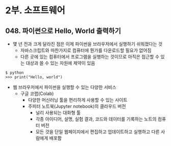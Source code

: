 # 2부. 소프트웨어

## 048. 파이썬으로 Hello, World 출력하기

- 몇 년 전과 크게 달라진 점은 이제 파이썬을 브라우저에서 실행하기 쉬워졌다는 것
  - 자바스크립트와 마찬가지로 컴퓨터에 뭔가를 다운로드할 필요가 없어짐
  - 다른 곳에 있는 컴퓨터에서 프로그램을 실행하는 것이므로 아직은 접근할 수 있는 대상과 쓸 수 있는 자원에 제약이 있음

```shell
$ python
>>> print("Hello, world")
```

- 웹 브라우저에서 파이썬을 실행할 수 있는 다양한 서비스
  - 구글 코랩(Colab)
    - 다양한 머신러닝 툴을 편리하게 사용할 수 있는 사이트
    - 주피터 노트북(Jupyter notebook)의 클라우드 버전
      - 널리 사용되는 대화형 툴
      - 각종 아이디어, 설명, 실험 결과, 코드와 데이터를 기록하는 노트의 컴퓨터 버전
      - 모든 것을 단일 웹페이지에서 편집하고 업데이트하고 실행하고 다른 사람에게 배포함
